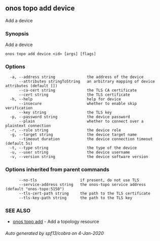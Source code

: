 ## onos topo add device

Add a device

### Synopsis

Add a device

```
onos topo add device <id> [args] [flags]
```

### Options

```
  -a, --address string              the address of the device
      --attributes stringToString   an arbitrary mapping of device attributes (default [])
      --ca-cert string              the TLS CA certificate
      --cert string                 the TLS certificate
  -h, --help                        help for device
      --insecure                    whether to enable skip verification
      --key string                  the TLS key
  -p, --password string             the device password
      --plain                       whether to connect over a plaintext connection
  -r, --role string                 the device role
  -g, --target string               the device target name
      --timeout duration            the device connection timeout (default 5s)
  -t, --type string                 the type of the device
  -u, --user string                 the device username
  -v, --version string              the device software version
```

### Options inherited from parent commands

```
      --no-tls                   if present, do not use TLS
      --service-address string   the onos-topo service address (default "onos-topo:5150")
      --tls-cert-path string     the path to the TLS certificate
      --tls-key-path string      the path to the TLS key
```

### SEE ALSO

* [onos topo add](onos_topo_add.md)	 - Add a topology resource

###### Auto generated by spf13/cobra on 4-Jan-2020
